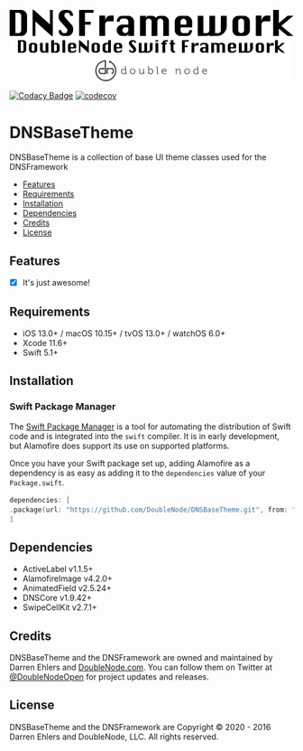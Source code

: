 ![DoubleNode Swift Framework](https://github.com/DoubleNode/DNSBaseTheme/raw/master/DNSFrameworkLogo.png)

[![Codacy Badge](https://api.codacy.com/project/badge/Grade/6f473642e4404426b55fda500602e662)](https://www.codacy.com?utm_source=github.com&amp;utm_medium=referral&amp;utm_content=DoubleNode/DNSBaseTheme&amp;utm_campaign=Badge_Grade)
[![codecov](https://codecov.io/gh/DoubleNode/DNSBaseTheme/branch/master/graph/badge.svg?token=NcFMBk0g9t)](https://codecov.io/gh/DoubleNode/DNSBaseTheme)

# DNSBaseTheme

DNSBaseTheme is a collection of base UI theme classes used for the DNSFramework

-   [Features](#features)
-   [Requirements](#requirements)
-   [Installation](#installation)
-   [Dependencies](#dependencies)
-   [Credits](#credits)
-   [License](#license)

## Features

-   [x] It's just awesome!

## Requirements

-   iOS 13.0+ / macOS 10.15+ / tvOS 13.0+ / watchOS 6.0+
-   Xcode 11.6+
-   Swift 5.1+

## Installation

### Swift Package Manager

The [Swift Package Manager](https://swift.org/package-manager/) is a tool for automating the distribution of Swift code and is integrated into the `swift` compiler. It is in early development, but Alamofire does support its use on supported platforms.

Once you have your Swift package set up, adding Alamofire as a dependency is as easy as adding it to the `dependencies` value of your `Package.swift`.

```swift
dependencies: [
.package(url: "https://github.com/DoubleNode/DNSBaseTheme.git", from: "1.9.34")
]
```

## Dependencies

-   ActiveLabel v1.1.5+
-   AlamofireImage v4.2.0+
-   AnimatedField v2.5.24+
-   DNSCore v1.9.42+
-   SwipeCellKit v2.7.1+

## Credits

DNSBaseTheme and the DNSFramework are owned and maintained by Darren Ehlers and [DoubleNode.com](http://doublenode.com). You can follow them on Twitter at [@DoubleNodeOpen](https://twitter.com/DoubleNodeOpen) for project updates and releases.

## License

DNSBaseTheme and the DNSFramework are Copyright © 2020 - 2016 Darren Ehlers and DoubleNode, LLC. All rights reserved.
